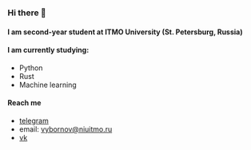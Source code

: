 ### Hi there 👋

#### I am second-year student at ITMO University (St. Petersburg, Russia)

#### I am currently studying: 
  - Python
  - Rust
  - Machine learning
#### Reach me 
  - [telegram](https://t.me/vanerk)
  - email: vybornov@niuitmo.ru
  - [vk](https://vk.com/vanerk)
